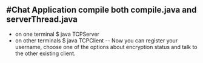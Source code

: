 #Chat Application
compile both compile.java and serverThread.java
--
+ on one terminal $ java TCPServer
+ on other terminals $ java TCPClient
--
Now you can register your username, choose one of the options about encryption status and talk to the other existing client.
